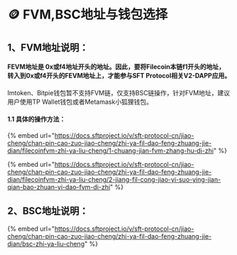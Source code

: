 # 🪙 FVM,BSC地址与钱包选择

## 1、FVM地址说明： &#x20;

#### &#x20;  FEVM地址是 0x或f4地址开头的地址。因此，要将Filecoin本链f1开头的地址，转入到0x或f4开头的FEVM地址上，才能参与SFT Protocol相关V2-DAPP应用。

Imtoken、Bitpie钱包暂不支持FVM链，仅支持BSC链操作，针对FVM地址，建议用户使用TP Wallet钱包或者Metamask小狐狸钱包。

#### 1.1 具体的操作方法：

{% embed url="https://docs.sftproject.io/v/sft-protocol-cn/jiao-cheng/chan-pin-cao-zuo-jiao-cheng/zhi-ya-fil-dao-feng-zhuang-jie-dian/filecoinfvm-zhi-ya-liu-cheng/1-chuang-jian-fvm-zhang-hu-di-zhi" %}

{% embed url="https://docs.sftproject.io/v/sft-protocol-cn/jiao-cheng/chan-pin-cao-zuo-jiao-cheng/zhi-ya-fil-dao-feng-zhuang-jie-dian/filecoinfvm-zhi-ya-liu-cheng/2-jiang-fil-cong-jiao-yi-suo-ying-jian-qian-bao-zhuan-yi-dao-fvm-di-zhi" %}

## 2、BSC地址说明：

{% embed url="https://docs.sftproject.io/v/sft-protocol-cn/jiao-cheng/chan-pin-cao-zuo-jiao-cheng/zhi-ya-fil-dao-feng-zhuang-jie-dian/bsc-zhi-ya-liu-cheng" %}
